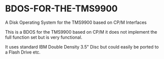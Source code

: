 # BDOS-FOR-THE-TMS9900
A Disk Operating System for the TMS9900 based on CP/M Interfaces

This is a BDOS for the TMS9900 based on CP/M it does not implement the full function set but is very functional.   

It uses standard IBM Double Density 3.5" Disc but could easily be ported to a Flash Drive etc.
